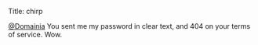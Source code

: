 Title: chirp

<a href="http://twitter.com/Domainia">@Domainia</a> You sent me my password in clear text, and 404 on your terms of service. Wow.
